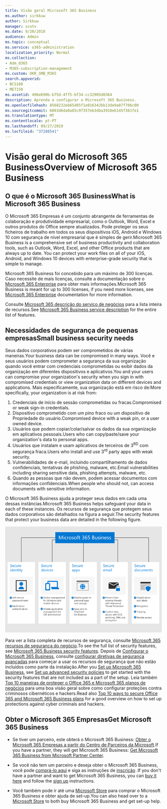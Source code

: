 ```yaml
---
title: Visão geral Microsoft 365 Business
ms.author: sirkkuw
author: Sirkkuw
manager: scotv
ms.date: 9/20/2018
audience: Admin
ms.topic: conceptual
ms.service: o365-administration
localization_priority: Normal
ms.collection:
- Adm_O365
- M365-subscription-management
ms.custom: OKR_SMB_M365
search.appverid:
- BCS160
- MET150
ms.assetid: 496e690b-b75d-4ff5-bf34-cc32905d0364
description: Aprenda a configurar o Microsoft 365 Business.
ms.openlocfilehash: 8568232eb65485f1e016342bb13de9a07f706c00
ms.sourcegitcommit: 6003d6da0a85c97357eb3dba3918eb145f381fe1
ms.translationtype: MT
ms.contentlocale: pt-PT
ms.lasthandoff: 09/27/2019
ms.locfileid: "37288541"
---
```

# <a name="overview-of-microsoft-365-business"></a><span data-ttu-id="29f5c-103">Visão geral do Microsoft 365 Business</span><span class="sxs-lookup"><span data-stu-id="29f5c-103">Overview of Microsoft 365 Business</span></span>

## <a name="what-is-microsoft-365-business"></a><span data-ttu-id="29f5c-104">O que é o Microsoft 365 Business</span><span class="sxs-lookup"><span data-stu-id="29f5c-104">What is Microsoft 365 Business</span></span>

<span data-ttu-id="29f5c-p101">O Microsoft 365 Empresas é um conjunto abrangente de ferramentas de colaboração e produtividade empresarial, como o Outlook, Word, Excel e outros produtos do Office sempre atualizados. Pode proteger os seus ficheiros de trabalho em todos os seus dispositivos iOS, Android e Windows 10 com segurança de nível empresarial que é simples de gerir.</span><span class="sxs-lookup"><span data-stu-id="29f5c-p101">Microsoft 365 Business is a comprehensive set of business productivity and collaboration tools, such as Outlook, Word, Excel, and other Office products that are always up to date. You can protect your work files on all of your iOS, Android, and Windows 10 devices with enterprise-grade security that is simple to manage.</span></span>
  
<span data-ttu-id="29f5c-107">Microsoft 365 Business foi concebido para um máximo de 300 licenças. Caso necessite de mais licenças, consulte a documentação sobre o [Microsoft 365 Enterprise](https://go.microsoft.com/fwlink/p/?linkid=860986) para obter mais informações.</span><span class="sxs-lookup"><span data-stu-id="29f5c-107">Microsoft 365 Business is meant for up to 300 licenses, if you need more licenses, see [Microsoft 365 Enterprise](https://go.microsoft.com/fwlink/p/?linkid=860986) documentation for more information.</span></span>

<span data-ttu-id="29f5c-108">Consulte [Microsoft 365 descrição do serviço de negócios](https://docs.microsoft.com/office365/servicedescriptions/microsoft-365-service-descriptions/microsoft-365-business-service-description) para a lista inteira de recursos.</span><span class="sxs-lookup"><span data-stu-id="29f5c-108">See [Microsoft 365 Business service description](https://docs.microsoft.com/office365/servicedescriptions/microsoft-365-service-descriptions/microsoft-365-business-service-description) for the entire list of features.</span></span>
  
## <a name="small-business-security-needs"></a><span data-ttu-id="29f5c-109">Necessidades de segurança de pequenas empresas</span><span class="sxs-lookup"><span data-stu-id="29f5c-109">Small business security needs</span></span>

<span data-ttu-id="29f5c-110">Seus dados corporativos podem ser comprometidos de várias maneiras.</span><span class="sxs-lookup"><span data-stu-id="29f5c-110">Your business data can be compromised in many ways.</span></span> <span data-ttu-id="29f5c-111">Você e seus usuários podem comprometer a segurança da sua organização quando você entrar com credenciais comprometidas ou exibir dados da organização em diferentes dispositivos e aplicativos.</span><span class="sxs-lookup"><span data-stu-id="29f5c-111">You and your users can compromise your organization's security when you sign in with compromised credentials or view organization data on different devices and applications.</span></span> <span data-ttu-id="29f5c-112">Mais especificamente, sua organização está em risco de:</span><span class="sxs-lookup"><span data-stu-id="29f5c-112">More specifically, your organization is at risk from:</span></span>

1. <span data-ttu-id="29f5c-113">Credenciais de início de sessão comprometidas ou fracas.</span><span class="sxs-lookup"><span data-stu-id="29f5c-113">Compromised or weak sign-in credentials.</span></span>
2. <span data-ttu-id="29f5c-114">Dispositivo comprometido com um pino fraco ou um dispositivo de Propriedade do usuário.</span><span class="sxs-lookup"><span data-stu-id="29f5c-114">Compromised device with a weak pin, or a user owned device.</span></span>
3. <span data-ttu-id="29f5c-115">Usuários que podem copiar/colar/salvar os dados da sua organização em aplicativos pessoais.</span><span class="sxs-lookup"><span data-stu-id="29f5c-115">Users who can copy/paste/save your organization's data to personal apps.</span></span>
4. <span data-ttu-id="29f5c-116">Usuários que instalam e usam aplicativos de terceiros de 3<sup>RD</sup> com segurança fraca.</span><span class="sxs-lookup"><span data-stu-id="29f5c-116">Users who install and use 3<sup>rd</sup> party apps with weak security.</span></span>
5. <span data-ttu-id="29f5c-117">Vulnerabilidades de e-mail, incluindo compartilhamento de dados confidenciais, tentativas de phishing, malware, etc.</span><span class="sxs-lookup"><span data-stu-id="29f5c-117">Email vulnerabilities including sharing sensitive data, phishing attempts, malware, etc.</span></span>
6. <span data-ttu-id="29f5c-118">Quando as pessoas que não devem, podem acessar documentos com informações confidenciais.</span><span class="sxs-lookup"><span data-stu-id="29f5c-118">When people who should not, can access documents with sensitive information.</span></span>

<span data-ttu-id="29f5c-119">O Microsoft 365 Business ajuda a proteger seus dados em cada uma dessas instâncias.</span><span class="sxs-lookup"><span data-stu-id="29f5c-119">Microsoft 365 Business helps safeguard your data in each of these instances.</span></span> <span data-ttu-id="29f5c-120">Os recursos de segurança que protegem seus dados corporativos são detalhados na figura a seguir.</span><span class="sxs-lookup"><span data-stu-id="29f5c-120">The security features that protect your business data are detailed in the following figure.</span></span>

![Uma figura que mostra como M365B protege o seu negócio.](media/m365businessvalueadd.png)

<span data-ttu-id="29f5c-122">Para ver a lista completa de recursos de segurança, consulte [Microsoft 365 recursos de segurança do negócio](security-features.md).</span><span class="sxs-lookup"><span data-stu-id="29f5c-122">To see the full list of security features, see [Microsoft 365 Business security features](security-features.md).</span></span> <span data-ttu-id="29f5c-123">Depois de [Configurar o Microsoft 365 Business](set-up.md), consulte [configurar diretivas de segurança avançadas](set-up-advanced-security.md) para começar a usar os recursos de segurança que não estão incluídos como parte da instalação.</span><span class="sxs-lookup"><span data-stu-id="29f5c-123">After you [Set up Microsoft 365 Business](set-up.md), see [Set up advanced security policies](set-up-advanced-security.md) to get started with the security features that are not included as a part of the setup.</span></span> <span data-ttu-id="29f5c-124">Leia também [Top 10 maneiras de proteger o Office 365 e Microsoft 365 planos de negócios](https://docs.microsoft.com/office365/admin/security-and-compliance/secure-your-business-data) para uma boa visão geral sobre como configurar proteções contra criminosos cibernéticos e hackers.</span><span class="sxs-lookup"><span data-stu-id="29f5c-124">Read also [Top 10 ways to secure Office 365 and Microsoft 365 Business plans](https://docs.microsoft.com/office365/admin/security-and-compliance/secure-your-business-data) for a good overview on how to set up protections against cyber criminals and hackers.</span></span>

## <a name="get-microsoft-365-business"></a><span data-ttu-id="29f5c-125">Obter o Microsoft 365 Empresas</span><span class="sxs-lookup"><span data-stu-id="29f5c-125">Get Microsoft 365 Business</span></span>

- <span data-ttu-id="29f5c-126">Se tiver um parceiro, este obterá o Microsoft 365 Business: [Obter o Microsoft 365 Empresas a partir do Centro de Parceiros da Microsoft](get-microsoft-365-business.md#get-microsoft-365-business-from-microsoft-partner-center).</span><span class="sxs-lookup"><span data-stu-id="29f5c-126">If you have a partner, they will get Microsoft 365 Business: [Get Microsoft 365 Business from Microsoft Partner Center](get-microsoft-365-business.md#get-microsoft-365-business-from-microsoft-partner-center).</span></span>

- <span data-ttu-id="29f5c-127">Se você não tem um parceiro e deseja obter o Microsoft 365 Business, você pode [comprá-lo aqui](https://www.microsoft.com/microsoft-365/business) e siga as instruções de [inscrição](sign-up.md) .</span><span class="sxs-lookup"><span data-stu-id="29f5c-127">If you don't have a partner and want to get Microsoft 365 Business, you can [buy it here](https://www.microsoft.com/microsoft-365/business) and follow the [sign up](sign-up.md) instructions.</span></span>

- <span data-ttu-id="29f5c-128">Você também pode ir até uma [Microsoft Store](https://www.microsoft.com/en-us/store/locations/find-a-store?icid=en-us_UF_FAS) para comprar o Microsoft 365 Business e obter ajuda de set-up.</span><span class="sxs-lookup"><span data-stu-id="29f5c-128">You can also head over to a [Microsoft Store](https://www.microsoft.com/en-us/store/locations/find-a-store?icid=en-us_UF_FAS) to both buy Microsoft 365 Business and get set-up help.</span></span>
